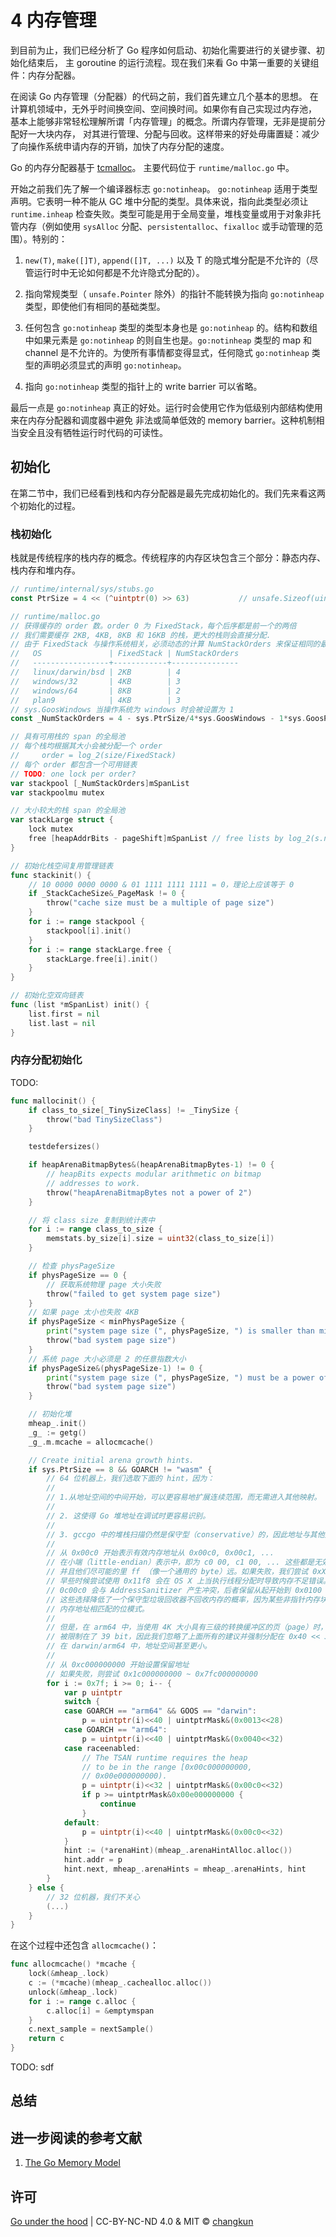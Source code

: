 # 4 内存管理

到目前为止，我们已经分析了 Go 程序如何启动、初始化需要进行的关键步骤、初始化结束后，
主 goroutine 的运行流程。现在我们来看 Go 中第一重要的关键组件：内存分配器。

在阅读 Go 内存管理（分配器）的代码之前，我们首先建立几个基本的思想。
在计算机领域中，无外乎时间换空间、空间换时间。如果你有自己实现过内存池，
基本上能够非常轻松理解所谓「内存管理」的概念。所谓内存管理，无非是提前分配好一大块内存，
对其进行管理、分配与回收。这样带来的好处毋庸置疑：减少了向操作系统申请内存的开销，加快了内存分配的速度。

Go 的内存分配器基于 [tcmalloc](http://goog-perftools.sourceforge.net/doc/tcmalloc.html)。
主要代码位于 `runtime/malloc.go` 中。

开始之前我们先了解一个编译器标志 `go:notinheap`。
`go:notinheap` 适用于类型声明。它表明一种不能从 GC 堆中分配的类型。具体来说，指向此类型必须让 `runtime.inheap` 检查失败。类型可能是用于全局变量，堆栈变量或用于对象非托管内存（例如使用 `sysAlloc` 分配、`persistentalloc`、`fixalloc` 或手动管理的范围）。特别的：

1. `new(T)`, `make([]T)`, `append([]T, ...)` 以及 T 的隐式堆分配是不允许的（尽管运行时中无论如何都是不允许隐式分配的）。

2. 指向常规类型（ `unsafe.Pointer` 除外）的指针不能转换为指向 `go:notinheap` 类型，即使他们有相同的基础类型。

3. 任何包含 `go:notinheap` 类型的类型本身也是
   `go:notinheap` 的。结构和数组中如果元素是 `go:notinheap` 的则自生也是。`go:notinheap` 类型的 map 和 channel 是不允许的。为使所有事情都变得显式，任何隐式 `go:notinheap` 类型的声明必须显式的声明 `go:notinheap`。

4. 指向 `go:notinheap` 类型的指针上的 write barrier 可以省略。

最后一点是 `go:notinheap` 真正的好处。运行时会使用它作为低级别内部结构使用来在内存分配器和调度器中避免 非法或简单低效的 memory barrier。这种机制相当安全且没有牺牲运行时代码的可读性。

## 初始化

在第二节中，我们已经看到栈和内存分配器是最先完成初始化的。我们先来看这两个初始化的过程。

### 栈初始化

栈就是传统程序的栈内存的概念。传统程序的内存区块包含三个部分：静态内存、栈内存和堆内存。

```go
// runtime/internal/sys/stubs.go
const PtrSize = 4 << (^uintptr(0) >> 63)           // unsafe.Sizeof(uintptr(0)) 理想情况下为常量

// runtime/malloc.go
// 获得缓存的 order 数。order 0 为 FixedStack，每个后序都是前一个的两倍
// 我们需要缓存 2KB, 4KB, 8KB 和 16KB 的栈，更大的栈则会直接分配.
// 由于 FixedStack 与操作系统相关，必须动态的计算 NumStackOrders 来保证相同的最大缓存大小
//   OS               | FixedStack | NumStackOrders
//   -----------------+------------+---------------
//   linux/darwin/bsd | 2KB        | 4
//   windows/32       | 4KB        | 3
//   windows/64       | 8KB        | 2
//   plan9            | 4KB        | 3
// sys.GoosWindows 当操作系统为 windows 时会被设置为 1
const _NumStackOrders = 4 - sys.PtrSize/4*sys.GoosWindows - 1*sys.GoosPlan9

// 具有可用栈的 span 的全局池
// 每个栈均根据其大小会被分配一个 order
//     order = log_2(size/FixedStack)
// 每个 order 都包含一个可用链表
// TODO: one lock per order?
var stackpool [_NumStackOrders]mSpanList
var stackpoolmu mutex

// 大小较大的栈 span 的全局池
var stackLarge struct {
	lock mutex
	free [heapAddrBits - pageShift]mSpanList // free lists by log_2(s.npages)
}

// 初始化栈空间复用管理链表
func stackinit() {
	// 10 0000 0000 0000 & 01 1111 1111 1111 = 0，理论上应该等于 0
	if _StackCacheSize&_PageMask != 0 {
		throw("cache size must be a multiple of page size")
	}
	for i := range stackpool {
		stackpool[i].init()
	}
	for i := range stackLarge.free {
		stackLarge.free[i].init()
	}
}

// 初始化空双向链表
func (list *mSpanList) init() {
	list.first = nil
	list.last = nil
}
```

### 内存分配初始化

TODO:

```go
func mallocinit() {
	if class_to_size[_TinySizeClass] != _TinySize {
		throw("bad TinySizeClass")
	}

	testdefersizes()

	if heapArenaBitmapBytes&(heapArenaBitmapBytes-1) != 0 {
		// heapBits expects modular arithmetic on bitmap
		// addresses to work.
		throw("heapArenaBitmapBytes not a power of 2")
	}

	// 将 class size 复制到统计表中
	for i := range class_to_size {
		memstats.by_size[i].size = uint32(class_to_size[i])
	}

	// 检查 physPageSize
	if physPageSize == 0 {
		// 获取系统物理 page 大小失败
		throw("failed to get system page size")
	}
	// 如果 page 太小也失败 4KB
	if physPageSize < minPhysPageSize {
		print("system page size (", physPageSize, ") is smaller than minimum page size (", minPhysPageSize, ")\n")
		throw("bad system page size")
	}
	// 系统 page 大小必须是 2 的任意指数大小
	if physPageSize&(physPageSize-1) != 0 {
		print("system page size (", physPageSize, ") must be a power of 2\n")
		throw("bad system page size")
	}

	// 初始化堆
	mheap_.init()
	_g_ := getg()
	_g_.m.mcache = allocmcache()

	// Create initial arena growth hints.
	if sys.PtrSize == 8 && GOARCH != "wasm" {
		// 64 位机器上，我们选取下面的 hint，因为：
		//
		// 1.从地址空间的中间开始，可以更容易地扩展连续范围，而无需进入其他映射。
		//
		// 2. 这使得 Go 堆地址在调试时更容易识别。
		//
		// 3. gccgo 中的堆栈扫描仍然是保守型（conservative）的，因此地址与其他数据的区别开来非常重要。
		//
		// 从 0x00c0 开始表示有效内存地址从 0x00c0, 0x00c1, ...
		// 在小端（little-endian）表示中，即为 c0 00, c1 00, ... 这些都是无效的 UTF-8 序列，
		// 并且他们尽可能的里 ff （像一个通用的 byte）远。如果失败，我们尝试 0xXXc0 地址。
		// 早些时候尝试使用 0x11f8 会在 OS X 上当执行线程分配时导致内存不足错误。
		// 0c00c0 会与 AddressSanitizer 产生冲突，后者保留从起开始到 0x0100 的所有内存。
		// 这些选择降低了一个保守型垃圾回收器不回收内存的概率，因为某些非指针内存块具有与
		// 内存地址相匹配的位模式。
		//
		// 但是，在 arm64 中，当使用 4K 大小具有三级的转换缓冲区的页（page）时，用户地址空间
		// 被限制在了 39 bit，因此我们忽略了上面所有的建议并强制分配在 0x40 << 32 上。
		// 在 darwin/arm64 中，地址空间甚至更小。
		//
		// 从 0xc000000000 开始设置保留地址
		// 如果失败，则尝试 0x1c000000000 ~ 0x7fc000000000
		for i := 0x7f; i >= 0; i-- {
			var p uintptr
			switch {
			case GOARCH == "arm64" && GOOS == "darwin":
				p = uintptr(i)<<40 | uintptrMask&(0x0013<<28)
			case GOARCH == "arm64":
				p = uintptr(i)<<40 | uintptrMask&(0x0040<<32)
			case raceenabled:
				// The TSAN runtime requires the heap
				// to be in the range [0x00c000000000,
				// 0x00e000000000).
				p = uintptr(i)<<32 | uintptrMask&(0x00c0<<32)
				if p >= uintptrMask&0x00e000000000 {
					continue
				}
			default:
				p = uintptr(i)<<40 | uintptrMask&(0x00c0<<32)
			}
			hint := (*arenaHint)(mheap_.arenaHintAlloc.alloc())
			hint.addr = p
			hint.next, mheap_.arenaHints = mheap_.arenaHints, hint
		}
	} else {
		// 32 位机器，我们不关心
		(...)
	}
}
```

在这个过程中还包含 `allocmcache()`：

```go
func allocmcache() *mcache {
	lock(&mheap_.lock)
	c := (*mcache)(mheap_.cachealloc.alloc())
	unlock(&mheap_.lock)
	for i := range c.alloc {
		c.alloc[i] = &emptymspan
	}
	c.next_sample = nextSample()
	return c
}
```

TODO: sdf

## 总结

## 进一步阅读的参考文献

1. [The Go Memory Model](https://golang.org/ref/mem)

## 许可

[Go under the hood](https://github.com/changkun/go-under-the-hood) | CC-BY-NC-ND 4.0 & MIT &copy; [changkun](https://changkun.de)